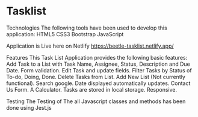 # Tasklist

Technologies 
The following tools have been used to develop this application:
HTML5
CSS3
Bootstrap
JavaScript

Application is Live here on Netlify https://beetle-tasklist.netlify.app/

Features
This Task List Application provides the following basic features:
Add Task to a List with Task Name, Assignee, Status, Description and Due Date.
Form validation. 
Edit Task and update fields.
Filter Tasks by Status of To-do, Doing, Done.
Delete Tasks from List.
Add New List (Not currently functional).
Search google. 
Date displayed automatically updates. 
Contact Us Form. 
A Calculator.
Tasks are stored in local storage.
Responsive. 

Testing
The Testing of The all Javascript classes and methods has been done using Jest.js
